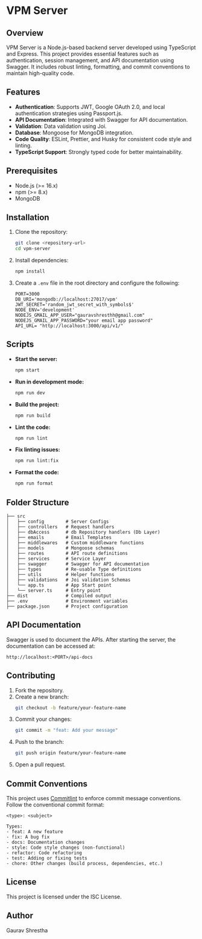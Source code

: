 # VPM Server

## Overview
VPM Server is a Node.js-based backend server developed using TypeScript and Express. This project provides essential features such as authentication, session management, and API documentation using Swagger. It includes robust linting, formatting, and commit conventions to maintain high-quality code.

## Features
- **Authentication**: Supports JWT, Google OAuth 2.0, and local authentication strategies using Passport.js.
- **API Documentation**: Integrated with Swagger for API documentation.
- **Validation**: Data validation using Joi.
- **Database**: Mongoose for MongoDB integration.
- **Code Quality**: ESLint, Prettier, and Husky for consistent code style and linting.
- **TypeScript Support**: Strongly typed code for better maintainability.

## Prerequisites
- Node.js (>= 16.x)
- npm (>= 8.x)
- MongoDB

## Installation
1. Clone the repository:
   ```bash
   git clone <repository-url>
   cd vpm-server
   ```

2. Install dependencies:
   ```bash
   npm install
   ```

3. Create a `.env` file in the root directory and configure the following:
   ```env
   PORT=3000
   DB_URI='mongodb://localhost:27017/vpm'
   JWT_SECRET='random_jwt_secret_with_symbols$'
   NODE_ENV='development'
   NODEJS_GMAIL_APP_USER="gauravshresthh@gmail.com"
   NODEJS_GMAIL_APP_PASSWORD="your email app password"
   API_URL= "http://localhost:3000/api/v1/"
   ```

## Scripts
- **Start the server:**
  ```bash
  npm start
  ```

- **Run in development mode:**
  ```bash
  npm run dev
  ```

- **Build the project:**
  ```bash
  npm run build
  ```

- **Lint the code:**
  ```bash
  npm run lint
  ```

- **Fix linting issues:**
  ```bash
  npm run lint:fix
  ```

- **Format the code:**
  ```bash
  npm run format
  ```

## Folder Structure
```
├── src
│   ├── config        # Server Configs
│   ├── controllers   # Request handlers
│   ├── dbAccess      # db Repository handlers (Db Layer)
│   ├── emails        # Email Templates
│   ├── middlewares   # Custom middleware functions
│   ├── models        # Mongoose schemas
│   ├── routes        # API route definitions
│   ├── services      # Service Layer
│   ├── swagger       # Swagger for API documentation
│   ├── types         # Re-usable Type definitions
│   ├── utils         # Helper functions
│   ├── validations   # Joi validation Schemas
│   └── app.ts        # App Start point
│   └── server.ts     # Entry point
├── dist              # Compiled output
├── .env              # Environment variables
├── package.json      # Project configuration
```

## API Documentation
Swagger is used to document the APIs. After starting the server, the documentation can be accessed at:
```
http://localhost:<PORT>/api-docs
```

## Contributing
1. Fork the repository.
2. Create a new branch:
   ```bash
   git checkout -b feature/your-feature-name
   ```
3. Commit your changes:
   ```bash
   git commit -m "feat: Add your message"
   ```
4. Push to the branch:
   ```bash
   git push origin feature/your-feature-name
   ```
5. Open a pull request.

## Commit Conventions
This project uses [Commitlint](https://commitlint.js.org/) to enforce commit message conventions. Follow the conventional commit format:
```
<type>: <subject>

Types:
- feat: A new feature
- fix: A bug fix
- docs: Documentation changes
- style: Code style changes (non-functional)
- refactor: Code refactoring
- test: Adding or fixing tests
- chore: Other changes (build process, dependencies, etc.)
```

## License
This project is licensed under the ISC License.

## Author
Gaurav Shrestha

